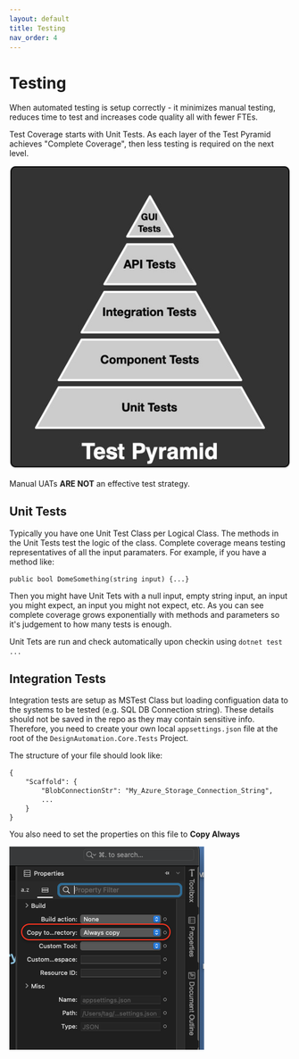 ```yaml
---
layout: default
title: Testing
nav_order: 4
---
```

# Testing

When automated testing is setup correctly - it minimizes manual testing, reduces time to test and increases code quality all with fewer FTEs.

Test Coverage starts with Unit Tests. As each layer of the Test Pyramid achieves "Complete Coverage", then less testing is required on the next level.

![Always Copy](/assets/images/test-pyramid.jpg)

Manual UATs **ARE NOT** an effective test strategy.

## Unit Tests

Typically you have one Unit Test Class per Logical Class. The methods in the Unit Tests test the logic of the class. Complete coverage means testing representatives of all the input paramaters. For example, if you have a method like:

```
public bool DomeSomething(string input) {...}
```

Then you might have Unit Tets with a null input, empty string input, an input you might expect, an input you might not expect, etc. As you can see complete coverage grows exponentially with methods and parameters so it's judgement to how many tests is enough.

Unit Tets are run and check automatically upon checkin using `dotnet test ...`

## Integration Tests

Integration tests are setup as MSTest Class but loading configuation data to the systems to be tested (e.g. SQL DB Connection string). These details should not be saved in the repo as they may contain sensitive info. Therefore, you need to create your own local `appsettings.json` file at the root of the `DesignAutomation.Core.Tests` Project.

The structure of your file should look like:

```
{
    "Scaffold": {
        "BlobConnectionStr": "My_Azure_Storage_Connection_String",
        ...
    }
}

```

You also need to set the properties on this file to **Copy Always**

![Always Copy](/assets/images/alwayscopy.png)

